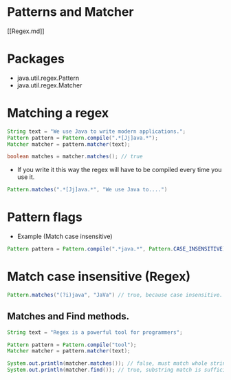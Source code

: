 # Patterns and Matcher
[[Regex.md]]

# Packages

- java.util.regex.Pattern
- java.util.regex.Matcher

# Matching a regex

```java
String text = "We use Java to write modern applications.";
Pattern pattern = Pattern.compile(".*[Jj]ava.*");
Matcher matcher = pattern.matcher(text);

boolean matches = matcher.matches(); // true
```

- If you write it this way the regex will have to be compiled every time you use it.

```java
Pattern.matches(".*[Jj]ava.*", "We use Java to....")
```

# Pattern flags

- Example (Match case insensitive)

```java
Pattern pattern = Pattern.compile(".*java.*", Pattern.CASE_INSENSITIVE)
```

# Match case insensitive (Regex)

```java
Pattern.matches("(?i)java", "JaVa") // true, because case insensitive.
```

## Matches and Find methods.

```java
String text = "Regex is a powerful tool for programmers";

Pattern pattern = Pattern.compile("tool");
Matcher matcher = pattern.matcher(text);

System.out.println(matcher.matches()); // false, must match whole string.
System.out.println(matcher.find()); // true, substring match is sufficient.
```





